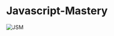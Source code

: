 # Javascript-Mastery
![JSM](https://github.com/user-attachments/assets/9988e58f-c6f9-4245-9187-0a2a657d9977)
